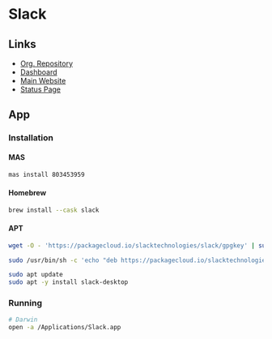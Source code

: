 # Slack

## Links

- [Org. Repository](https://github.com/slackhq)
- [Dashboard](https://app.slack.com)
- [Main Website](https://slack.com)
- [Status Page](https://status.slack.com)

<!--
https://slack.github.com/
-->

## App

### Installation

#### MAS

```sh
mas install 803453959
```

#### Homebrew

```sh
brew install --cask slack
```

#### APT

```sh
wget -O - 'https://packagecloud.io/slacktechnologies/slack/gpgkey' | sudo apt-key add -

sudo /usr/bin/sh -c 'echo "deb https://packagecloud.io/slacktechnologies/slack/debian/ jessie main" >> /etc/apt/sources.list.d/slack.list'
```

```sh
sudo apt update
sudo apt -y install slack-desktop
```

### Running

```sh
# Darwin
open -a /Applications/Slack.app
```
